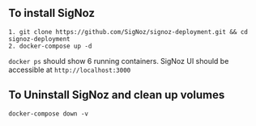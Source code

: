 ## To install SigNoz

```
1. git clone https://github.com/SigNoz/signoz-deployment.git && cd signoz-deployment
2. docker-compose up -d
```

`docker ps` should show 6 running containers.
SigNoz UI should be accessible at `http://localhost:3000`


## To Uninstall SigNoz and clean up volumes
```
docker-compose down -v
```